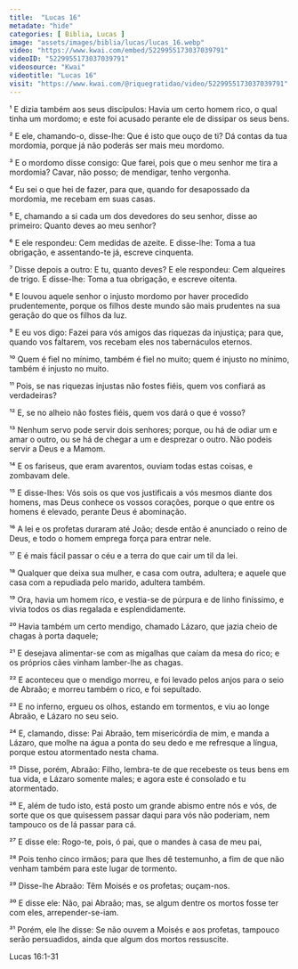 ```yaml
---
title:  "Lucas 16"
metadate: "hide"
categories: [ Biblia, Lucas ]
image: "assets/images/biblia/lucas/lucas_16.webp"
video: "https://www.kwai.com/embed/5229955173037039791"
videoID: "5229955173037039791"
videosource: "Kwai"
videotitle: "Lucas 16"
visit: "https://www.kwai.com/@riquegratidao/video/5229955173037039791"
---
```



¹ E dizia também aos seus discípulos: Havia um certo homem rico, o qual tinha um mordomo; e este foi acusado perante ele de dissipar os seus bens.

² E ele, chamando-o, disse-lhe: Que é isto que ouço de ti? Dá contas da tua mordomia, porque já não poderás ser mais meu mordomo.

³ E o mordomo disse consigo: Que farei, pois que o meu senhor me tira a mordomia? Cavar, não posso; de mendigar, tenho vergonha.

⁴ Eu sei o que hei de fazer, para que, quando for desapossado da mordomia, me recebam em suas casas.

⁵ E, chamando a si cada um dos devedores do seu senhor, disse ao primeiro: Quanto deves ao meu senhor?

⁶ E ele respondeu: Cem medidas de azeite. E disse-lhe: Toma a tua obrigação, e assentando-te já, escreve cinquenta.

⁷ Disse depois a outro: E tu, quanto deves? E ele respondeu: Cem alqueires de trigo. E disse-lhe: Toma a tua obrigação, e escreve oitenta.

⁸ E louvou aquele senhor o injusto mordomo por haver procedido prudentemente, porque os filhos deste mundo são mais prudentes na sua geração do que os filhos da luz.

⁹ E eu vos digo: Fazei para vós amigos das riquezas da injustiça; para que, quando vos faltarem, vos recebam eles nos tabernáculos eternos.

¹⁰ Quem é fiel no mínimo, também é fiel no muito; quem é injusto no mínimo, também é injusto no muito.

¹¹ Pois, se nas riquezas injustas não fostes fiéis, quem vos confiará as verdadeiras?

¹² E, se no alheio não fostes fiéis, quem vos dará o que é vosso?

¹³ Nenhum servo pode servir dois senhores; porque, ou há de odiar um e amar o outro, ou se há de chegar a um e desprezar o outro. Não podeis servir a Deus e a Mamom.

¹⁴ E os fariseus, que eram avarentos, ouviam todas estas coisas, e zombavam dele.

¹⁵ E disse-lhes: Vós sois os que vos justificais a vós mesmos diante dos homens, mas Deus conhece os vossos corações, porque o que entre os homens é elevado, perante Deus é abominação.

¹⁶ A lei e os profetas duraram até João; desde então é anunciado o reino de Deus, e todo o homem emprega força para entrar nele.

¹⁷ E é mais fácil passar o céu e a terra do que cair um til da lei.

¹⁸ Qualquer que deixa sua mulher, e casa com outra, adultera; e aquele que casa com a repudiada pelo marido, adultera também.

¹⁹ Ora, havia um homem rico, e vestia-se de púrpura e de linho finíssimo, e vivia todos os dias regalada e esplendidamente.

²⁰ Havia também um certo mendigo, chamado Lázaro, que jazia cheio de chagas à porta daquele;

²¹ E desejava alimentar-se com as migalhas que caíam da mesa do rico; e os próprios cães vinham lamber-lhe as chagas.

²² E aconteceu que o mendigo morreu, e foi levado pelos anjos para o seio de Abraão; e morreu também o rico, e foi sepultado.

²³ E no inferno, ergueu os olhos, estando em tormentos, e viu ao longe Abraão, e Lázaro no seu seio.

²⁴ E, clamando, disse: Pai Abraão, tem misericórdia de mim, e manda a Lázaro, que molhe na água a ponta do seu dedo e me refresque a língua, porque estou atormentado nesta chama.

²⁵ Disse, porém, Abraão: Filho, lembra-te de que recebeste os teus bens em tua vida, e Lázaro somente males; e agora este é consolado e tu atormentado.

²⁶ E, além de tudo isto, está posto um grande abismo entre nós e vós, de sorte que os que quisessem passar daqui para vós não poderiam, nem tampouco os de lá passar para cá.

²⁷ E disse ele: Rogo-te, pois, ó pai, que o mandes à casa de meu pai,

²⁸ Pois tenho cinco irmãos; para que lhes dê testemunho, a fim de que não venham também para este lugar de tormento.

²⁹ Disse-lhe Abraão: Têm Moisés e os profetas; ouçam-nos.

³⁰ E disse ele: Não, pai Abraão; mas, se algum dentre os mortos fosse ter com eles, arrepender-se-iam.

³¹ Porém, ele lhe disse: Se não ouvem a Moisés e aos profetas, tampouco serão persuadidos, ainda que algum dos mortos ressuscite. 




Lucas 16:1-31

